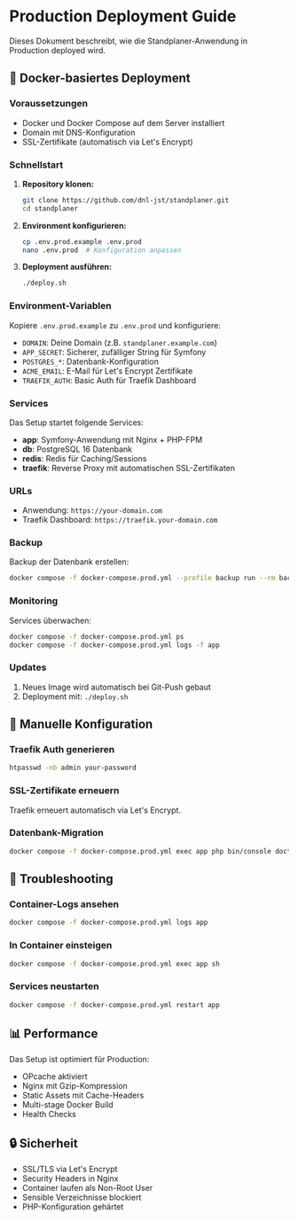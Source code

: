 # Production Deployment Guide

Dieses Dokument beschreibt, wie die Standplaner-Anwendung in Production deployed wird.

## 🐳 Docker-basiertes Deployment

### Voraussetzungen

- Docker und Docker Compose auf dem Server installiert
- Domain mit DNS-Konfiguration
- SSL-Zertifikate (automatisch via Let's Encrypt)

### Schnellstart

1. **Repository klonen:**
   ```bash
   git clone https://github.com/dnl-jst/standplaner.git
   cd standplaner
   ```

2. **Environment konfigurieren:**
   ```bash
   cp .env.prod.example .env.prod
   nano .env.prod  # Konfiguration anpassen
   ```

3. **Deployment ausführen:**
   ```bash
   ./deploy.sh
   ```

### Environment-Variablen

Kopiere `.env.prod.example` zu `.env.prod` und konfiguriere:

- `DOMAIN`: Deine Domain (z.B. `standplaner.example.com`)
- `APP_SECRET`: Sicherer, zufälliger String für Symfony
- `POSTGRES_*`: Datenbank-Konfiguration
- `ACME_EMAIL`: E-Mail für Let's Encrypt Zertifikate
- `TRAEFIK_AUTH`: Basic Auth für Traefik Dashboard

### Services

Das Setup startet folgende Services:

- **app**: Symfony-Anwendung mit Nginx + PHP-FPM
- **db**: PostgreSQL 16 Datenbank
- **redis**: Redis für Caching/Sessions
- **traefik**: Reverse Proxy mit automatischen SSL-Zertifikaten

### URLs

- Anwendung: `https://your-domain.com`
- Traefik Dashboard: `https://traefik.your-domain.com`

### Backup

Backup der Datenbank erstellen:
```bash
docker compose -f docker-compose.prod.yml --profile backup run --rm backup
```

### Monitoring

Services überwachen:
```bash
docker compose -f docker-compose.prod.yml ps
docker compose -f docker-compose.prod.yml logs -f app
```

### Updates

1. Neues Image wird automatisch bei Git-Push gebaut
2. Deployment mit: `./deploy.sh`

## 🔧 Manuelle Konfiguration

### Traefik Auth generieren
```bash
htpasswd -nb admin your-password
```

### SSL-Zertifikate erneuern
Traefik erneuert automatisch via Let's Encrypt.

### Datenbank-Migration
```bash
docker compose -f docker-compose.prod.yml exec app php bin/console doctrine:migrations:migrate
```

## 🚨 Troubleshooting

### Container-Logs ansehen
```bash
docker compose -f docker-compose.prod.yml logs app
```

### In Container einsteigen
```bash
docker compose -f docker-compose.prod.yml exec app sh
```

### Services neustarten
```bash
docker compose -f docker-compose.prod.yml restart app
```

## 📊 Performance

Das Setup ist optimiert für Production:
- OPcache aktiviert
- Nginx mit Gzip-Kompression
- Static Assets mit Cache-Headers
- Multi-stage Docker Build
- Health Checks

## 🔒 Sicherheit

- SSL/TLS via Let's Encrypt
- Security Headers in Nginx
- Container laufen als Non-Root User
- Sensible Verzeichnisse blockiert
- PHP-Konfiguration gehärtet
